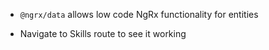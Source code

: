 - `@ngrx/data` allows low code NgRx functionality for entities

- Navigate to Skills route to see it working

